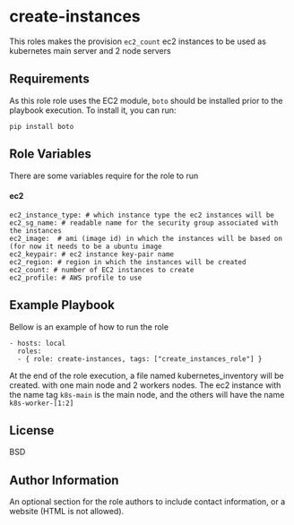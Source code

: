 create-instances
=========

This roles makes the provision `ec2_count` ec2 instances to be used as kubernetes main server and 2 node servers

Requirements
------------

As this role role uses the EC2 module, `boto` should be installed prior to the playbook execution. To install it, you can run:

    pip install boto

Role Variables
--------------

There are some variables require for the role to run
#### ec2
    ec2_instance_type: # which instance type the ec2 instances will be
    ec2_sg_name: # readable name for the security group associated with the instances
    ec2_image:  # ami (image id) in which the instances will be based on (for now it needs to be a ubuntu image
    ec2_keypair: # ec2 instance key-pair name
    ec2_region: # region in which the instances will be created
    ec2_count: # number of EC2 instances to create
    ec2_profile: # AWS profile to use

Example Playbook
----------------

Bellow is an example of how to run the role

    - hosts: local
      roles: 
      - { role: create-instances, tags: ["create_instances_role"] } 
At the end of the role execution, a file named kubernetes_inventory will be created. with one main node and 2 workers nodes.
The ec2 instance with the name tag `k8s-main` is the main node, and the others will have the name `k8s-worker-[1:2]`

License
-------

BSD

Author Information
------------------

An optional section for the role authors to include contact information, or a website (HTML is not allowed).
